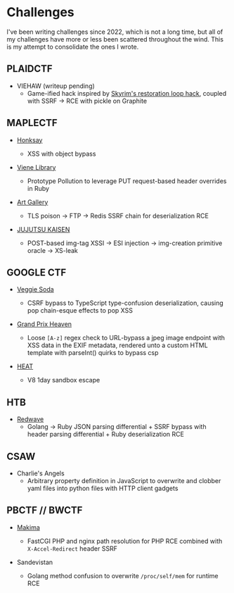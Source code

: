 # Challenges

I've been writing challenges since 2022, which is not a long time, but all of my challenges have more or less been scattered throughout the wind. This is my attempt to consolidate the ones I wrote. 

## PLAIDCTF
* VIEHAW (writeup pending)
    * Game-ified hack inspired by [Skyrim's restoration loop hack](https://elderscrolls.fandom.com/wiki/Forum:Skyrim:Alchemy/Enchanting_Loop), coupled with SSRF -> RCE with pickle on Graphite

## MAPLECTF

* [Honksay](https://github.com/ubcctf/maple-ctf-2022-public/tree/main/web/honksay)
    * XSS with object bypass

* [Viene Library](https://jamvie.net/posts/2022/09/maplectf-2022-vies-challenges/#viene-library-11-solves)
    * Prototype Pollution to leverage PUT request-based header overrides in Ruby

* [Art Gallery](https://jamvie.net/posts/2022/09/maplectf-2022-vies-challenges/#art-gallery-3-solves)
    * TLS poison -> FTP -> Redis SSRF chain for deserialization RCE

* [JUJUTSU KAISEN](https://jamvie.net/posts/2023/10/maplectf-2023-jujutsu-kaisen/)
    * POST-based img-tag XSSI -> ESI injection -> img-creation primitive oracle -> XS-leak 

## GOOGLE CTF

* [Veggie Soda](https://github.com/google/google-ctf/tree/master/2023/quals/web-vegsoda)
    * CSRF bypass to TypeScript type-confusion deserialization, causing pop chain-esque effects to pop XSS

* [Grand Prix Heaven](https://github.com/google/google-ctf/tree/master/2024/quals/web-grandprixheaven)
    *  Loose `[A-z]` regex check to URL-bypass a jpeg image endpoint with XSS data in the EXIF metadata, rendered unto a custom HTML template with parseInt() quirks to bypass csp

* [HEAT](https://github.com/google/google-ctf/tree/master/2024/quals/pwn-heat)
    *  V8 1day sandbox escape

## HTB 

* [Redwave](https://www.hackthebox.com/events/htb-business-ctf-2023)
    * Golang -> Ruby JSON parsing differential + SSRF bypass with header parsing differential + Ruby deserialization RCE

## CSAW

* Charlie's Angels
    * Arbitrary property definition in JavaScript to overwrite and clobber yaml files into python files with HTTP client gadgets

## PBCTF // BWCTF

* [Makima](posts/2023/02/pbctf-2023-jazzy-x-vie-chals/#makima)
    * FastCGI PHP and nginx path resolution for PHP RCE combined with `X-Accel-Redirect` header SSRF

* Sandevistan
    * Golang method confusion to overwrite `/proc/self/mem` for runtime RCE
